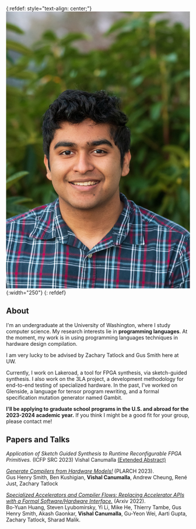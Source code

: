 
{:refdef: style="text-align: center;"}
![face.jpg](/face.jpg){:width="250"}
{: refdef}

## About 
I'm an undergraduate at the University of Washington, where I study computer science. My research interests lie in 
**programming languages**. At the moment, my work is in using programming languages techniques in hardware design compilation.

I am very lucky to be advised by Zachary Tatlock and Gus Smith here at UW.

Currently, I work on Lakeroad, a tool for FPGA synthesis, via sketch-guided synthesis. I also work on the 3LA project,
a development methodology for end-to-end testing of specialized hardware. In the past, I've worked on Glenside, a language for tensor program rewriting, and a formal specification mutation generator named Gambit.

**I'll be applying to graduate school programs in the U.S. and abroad for the 2023-2024 academic year.** If you think I might be a good fit for your group, please contact me!


## Papers and Talks 
_Application of Sketch Guided Synthesis to Runtime Reconfigurable FPGA Primitives._ (ICFP SRC 2023) Vishal Canumalla [(Extended Abstract)](/pubs/2023-icfp-src.pdf)

[_Generate Compilers from Hardware Models!_](/pubs/2023-pldi-plarch.pdf) (PLARCH 2023). \
Gus Henry Smith, Ben Kushigian, **Vishal Canumalla**, Andrew Cheung, René Just, Zachary Tatlock


[_Specialized Accelerators and Compiler Flows: Replacing Accelerator APIs with a Formal Software/Hardware Interface._](/pubs/2022-arxiv-3la.pdf) (Arxiv 2022). \
Bo-Yuan Huang, Steven Lyubomirsky, Yi Li, Mike He, Thierry Tambe, Gus Henry Smith, Akash Gaonkar, **Vishal Canumalla**, Gu-Yeon Wei, Aarti Gupta, Zachary Tatlock, Sharad Malik.




